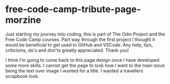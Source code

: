 # free-code-camp-tribute-page-morzine
Just starting my journey into coding, this is part of The Odin Project and the Free Code Camp courses. Part way through the first project I thought it would be beneficial to get used to GitHub and VSCode. Any help, tips, criticisms, do's and don'ts greatly appreciated.  Thank you!

I think I'm going to come back to this page design once I have developed some more skills. I cannot get the page to look how I want to the main issue being the text over image I wanted for a title. I wanted a travellers scrapbook look.